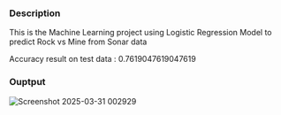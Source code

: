 ### Description 

This is the Machine Learning project using Logistic Regression Model to predict Rock vs Mine from Sonar data

Accuracy result on test data :  0.7619047619047619

### Ouptput

![Screenshot 2025-03-31 002929](https://github.com/user-attachments/assets/e1a80dfe-67e6-4f6b-a83f-df787f661128)



